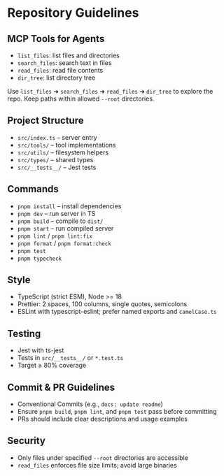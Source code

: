 # Repository Guidelines

## MCP Tools for Agents

- `list_files`: list files and directories
- `search_files`: search text in files
- `read_files`: read file contents
- `dir_tree`: list directory tree

Use `list_files` ➜ `search_files` ➜ `read_files` ➜ `dir_tree` to explore the repo. Keep paths within allowed `--root` directories.

## Project Structure

- `src/index.ts` – server entry
- `src/tools/` – tool implementations
- `src/utils/` – filesystem helpers
- `src/types/` – shared types
- `src/__tests__/` – Jest tests

## Commands

- `pnpm install` – install dependencies
- `pnpm dev` – run server in TS
- `pnpm build` – compile to `dist/`
- `pnpm start` – run compiled server
- `pnpm lint` / `pnpm lint:fix`
- `pnpm format` / `pnpm format:check`
- `pnpm test`
- `pnpm typecheck`

## Style

- TypeScript (strict ESM), Node >= 18
- Prettier: 2 spaces, 100 columns, single quotes, semicolons
- ESLint with typescript-eslint; prefer named exports and `camelCase.ts`

## Testing

- Jest with ts-jest
- Tests in `src/__tests__/` or `*.test.ts`
- Target ≥ 80% coverage

## Commit & PR Guidelines

- Conventional Commits (e.g., `docs: update readme`)
- Ensure `pnpm build`, `pnpm lint`, and `pnpm test` pass before committing
- PRs should include clear descriptions and usage examples

## Security

- Only files under specified `--root` directories are accessible
- `read_files` enforces file size limits; avoid large binaries
